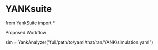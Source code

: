 # YANKsuite

from YankSuite import *

Proposed Workflow

sim = YankAnalyzer("full/path/to/yaml/that/ran/YANK/simulation.yaml")

